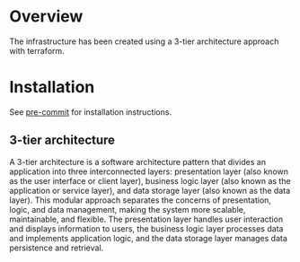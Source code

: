 
# Overview
The infrastructure has been created using a 3-tier architecture approach with terraform.

# Installation
See [pre-commit](https://pre-commit.com/) for installation instructions.

## 3-tier architecture
A 3-tier architecture is a software architecture pattern that divides an application into three interconnected layers: presentation layer (also known as the user interface or client layer), business logic layer (also known as the application or service layer), and data storage layer (also known as the data layer). This modular approach separates the concerns of presentation, logic, and data management, making the system more scalable, maintainable, and flexible. The presentation layer handles user interaction and displays information to users, the business logic layer processes data and implements application logic, and the data storage layer manages data persistence and retrieval.
